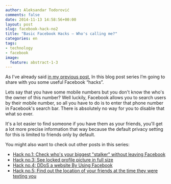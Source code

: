 ```yaml
---
author: Aleksandar Todorović
comments: false
date: 2014-11-13 14:58:56+00:00
layout: post
slug: facebook-hack-no2
title: "Basic Facebook Hacks – Who's calling me?"
categories: en
tags:
- technology
- facebook
image:
  feature: abstract-1-3
---
```


As I've already said [in my previous post](https://aleksandartodorovic.wordpress.com/2014/11/13/facebook-hack-no1/), In this blog post series I’m going to share with you some useful Facebook “hacks”.

Lets say that you have some mobile numbers but you don't know the who's the owner of this number? Well luckily, Facebook allows you to search users by their mobile number, so all you have to do is to enter that phone number in Facebook's search bar. There is absolutely no way for you to disable that what so ever.

It's a lot easier to find someone if you have them as your friends, you'll get a lot more precise information that way because the default privacy setting for this is limited to friends only by default.

You might also want to check out other posts in this series:

* [Hack no.1: Check who's your biggest "stalker" without leaving Facebook](https://r3bl.github.io/en/facebook-hack-no1/)
* [Hack no.3: See locked profile picture in full size](https://r3bl.github.io/en/facebook-hack-no3/)
* [Hack no.4: DDoS a website By Using Facebook](https://r3bl.github.io/en/facebook-hack-no4/)
* [Hack no.5: Find out the location of your friends at the time they were texting you](https://r3bl.github.io/en/facebook-hack-no5)
